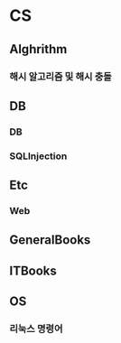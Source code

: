 # CS  
  
## Alghrithm  
### 해시 알고리즘 및 해시 충돌  

## DB  
### DB  
### SQLInjection  
  
## Etc  
### Web  

## GeneralBooks  
## ITBooks  
## OS  
### 리눅스 명령어  
  